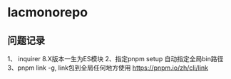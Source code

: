 # lacmonorepo

## 问题记录
1、 inquirer 8.X版本一生为ES模块
2、指定pnpm setup 自动指定全局bin路径
3、pnpm link -g, link包到全局任何地方使用 https://pnpm.io/zh/cli/link